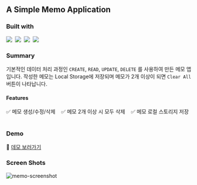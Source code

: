 ## A Simple Memo Application

### Built with

<img src="https://img.shields.io/badge/React-61DAFB?style=for-the-badge&logo=React&logoColor=333333"/>&nbsp;&nbsp;<img src="https://img.shields.io/badge/Redux-764ABC?style=for-the-badge&logo=Redux&logoColor=white"/>&nbsp;&nbsp;<img src="https://img.shields.io/badge/Styled Components-DB7093?style=for-the-badge&logo=styled%2Dcomponents&logoColor=white"/>&nbsp;&nbsp;<img src="https://img.shields.io/badge/Vercel-000000?style=for-the-badge&logo=Vercel&logoColor=white"/>
<br />

### Summary

기본적인 데이터 처리 과정인 `CREATE`, `READ`, `UPDATE`, `DELETE` 를 사용하여 만든 메모 앱입니다. 작성한 메모는 Local Storage에 저장되며 메모가 2개 이상이 되면 `Clear All` 버튼이 나타납니다.
<br />

#### Features

:white_check_mark: 메모 생성/수정/삭제 &nbsp;&nbsp;
:white_check_mark: 메모 2개 이상 시 모두 삭제 &nbsp;&nbsp;
:white_check_mark: 메모 로컬 스토리지 저장 &nbsp;&nbsp;
<br />

### Demo

:link: <a href="https://juns-memo.vercel.app/" target="_blank">데모 보러가기</a>
<br />

### Screen Shots

![memo-screenshot](https://user-images.githubusercontent.com/77159230/127271661-6490558e-aed5-4df7-ac00-19096efd4108.png)
